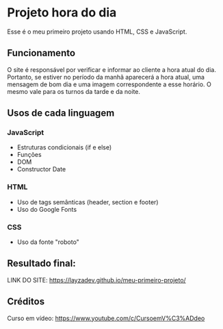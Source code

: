 # Projeto hora do dia 
 
Esse é o meu primeiro projeto usando HTML, CSS e JavaScript. 

## Funcionamento

O site é responsável por verificar e informar ao cliente a hora atual do dia. Portanto, se estiver no período da manhã aparecerá a hora atual, uma mensagem de bom dia e uma imagem correspondente a esse horário. O mesmo vale para os turnos da tarde e da noite.

## Usos de cada linguagem

### JavaScript

* Estruturas condicionais (if e else)
* Funções 
* DOM
* Constructor Date 

### HTML 

* Uso de tags semânticas (header, section e footer)
* Uso do Google Fonts

### CSS 

* Uso da fonte "roboto"

## Resultado final:

LINK DO SITE: https://layzadev.github.io/meu-primeiro-projeto/

## Créditos

Curso em vídeo: https://www.youtube.com/c/CursoemV%C3%ADdeo
